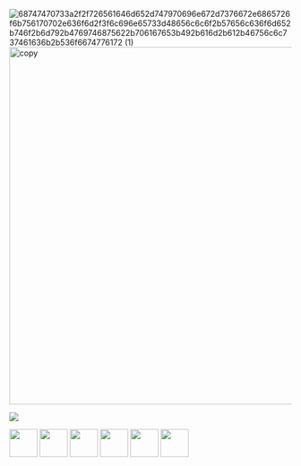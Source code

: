 ![68747470733a2f2f726561646d652d747970696e672d7376672e6865726f6b756170702e636f6d2f3f6c696e65733d48656c6c6f2b57656c636f6d652b746f2b6d792b4769746875622b706167653b492b616d2b612b46756c6c737461636b2b536f6674776172 (1)](https://user-images.githubusercontent.com/88801652/211310365-3979f285-79c1-4394-ae45-59709d41b0c8.svg)
<img width="638" alt="copy" src="https://user-images.githubusercontent.com/88801652/211781638-b6c0f855-ce7e-4ffa-b79c-3340cdb9ca15.png">


<img src="https://github-readme-stats.vercel.app/api?username=anuraghazra)](https://github.com/anuraghazra/github-readme-stats" />
</picture>
<p dir="auto"><code><a href="https://www.microsoft.com/" rel="nofollow"><img height="50" src="https://camo.githubusercontent.com/6456555b87de685401a659b00088c69011f40ed2d5942bf5217896888d0d88d5/68747470733a2f2f7365656b6c6f676f2e636f6d2f696d616765732f312f6e65742d636f72652d6c6f676f2d453832434534463730312d7365656b6c6f676f2e636f6d2e706e67" data-canonical-src="https://seeklogo.com/images/1/net-core-logo-E82CE4F701-seeklogo.com.png" style="max-width: 100%;"></a></code>
<code><a href="https://learn.microsoft.com/en-us/dotnet/csharp/" rel="nofollow"><img height="50" src="https://camo.githubusercontent.com/e5f1cbf59a8752f8a31ba28ea3b788daf4c188a84870865acfc16c5567bfd5ce/68747470733a2f2f7365656b6c6f676f2e636f6d2f696d616765732f432f632d73686172702d632d6c6f676f2d303246313737313442412d7365656b6c6f676f2e636f6d2e706e67" data-canonical-src="https://seeklogo.com/images/C/c-sharp-c-logo-02F17714BA-seeklogo.com.png" style="max-width: 100%;"></a></code>
<code><a href="https://www.microsoft.com/tr-tr/" rel="nofollow"><img height="50" src="https://camo.githubusercontent.com/f3c5e64857a25f3cd9de9b3d58433710161694868134897b8e1cc53bc553b699/68747470733a2f2f7365656b6c6f676f2e636f6d2f696d616765732f4d2f6d6963726f736f66742d73716c2d7365727665722d6c6f676f2d393641463439453242332d7365656b6c6f676f2e636f6d2e706e67" data-canonical-src="https://seeklogo.com/images/M/microsoft-sql-server-logo-96AF49E2B3-seeklogo.com.png" style="max-width: 100%;"></a></code>
<code><a href="#"><img height="50" src="https://camo.githubusercontent.com/6909ff9690ba45eda5e4eddcdcde64f75621ec05baae2738bb88144de1f06f0f/68747470733a2f2f7365656b6c6f676f2e636f6d2f696d616765732f4a2f6a6176617363726970742d6a732d6c6f676f2d323934393730313730322d7365656b6c6f676f2e636f6d2e706e67" data-canonical-src="https://seeklogo.com/images/J/javascript-js-logo-2949701702-seeklogo.com.png" style="max-width: 100%;"></a></code>
<code><a href="#"><img height="50" src="https://camo.githubusercontent.com/954bcfc4229a2567a8ddd6279e5c37b9b5a894401ae413b39e808e013989f6e8/68747470733a2f2f7365656b6c6f676f2e636f6d2f696d616765732f472f6769746875622d6c6f676f2d373838304438304238442d7365656b6c6f676f2e636f6d2e706e67" data-canonical-src="https://seeklogo.com/images/G/github-logo-7880D80B8D-seeklogo.com.png" style="max-width: 100%;"></a></code>
<code><a href="https://angular.io/" rel="nofollow"><img height="50" src="https://camo.githubusercontent.com/8e7e42fa33522ed66467b8b5bc2eb9143f4c94872072c66df9f34c62ad198def/68747470733a2f2f7365656b6c6f676f2e636f6d2f696d616765732f412f616e67756c61722d6c6f676f2d423736423143444539382d7365656b6c6f676f2e636f6d2e706e67" data-canonical-src="https://seeklogo.com/images/A/angular-logo-B76B1CDE98-seeklogo.com.png" style="max-width: 100%;"></a></code></p>


<picture>
<source 
  srcset="https://github-readme-stats.vercel.app/api?username=anuraghazra&show_icons=true&theme=dark"
  media="(prefers-color-scheme: dark)"
/>
<source
  srcset="https://github-readme-stats.vercel.app/api?username=anuraghazra&show_icons=true"
  media="(prefers-color-scheme: black), (prefers-color-scheme: no-preference)"
/>
